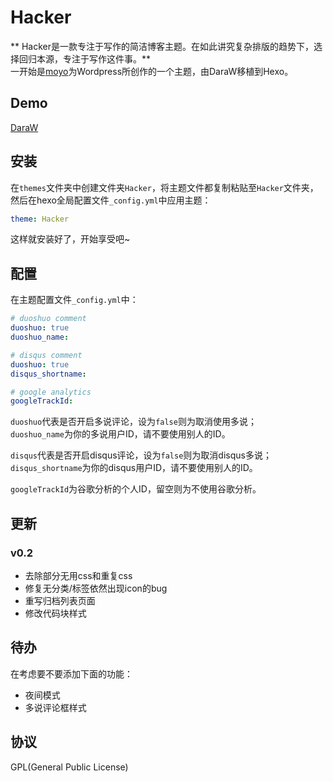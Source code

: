 # Hacker
** Hacker是一款专注于写作的简洁博客主题。在如此讲究复杂排版的趋势下，选择回归本源，专注于写作这件事。**  
一开始是[moyo](http://liuxinyu.me/)为Wordpress所创作的一个主题，由DaraW移植到Hexo。

## Demo
[DaraW](http://blog.daraw.cn/)

## 安装

在`themes`文件夹中创建文件夹`Hacker`，将主题文件都复制粘贴至`Hacker`文件夹，然后在hexo全局配置文件`_config.yml`中应用主题：
```yaml
theme: Hacker
```
这样就安装好了，开始享受吧~

## 配置
在主题配置文件`_config.yml`中：

```yaml
# duoshuo comment
duoshuo: true
duoshuo_name:

# disqus comment
duoshuo: true
disqus_shortname:

# google analytics
googleTrackId:
```


`duoshuo`代表是否开启多说评论，设为`false`则为取消使用多说；  
`duoshuo_name`为你的多说用户ID，请不要使用别人的ID。

`disqus`代表是否开启disqus评论，设为`false`则为取消disqus多说；  
`disqus_shortname`为你的disqus用户ID，请不要使用别人的ID。

`googleTrackId`为谷歌分析的个人ID，留空则为不使用谷歌分析。

## 更新
### v0.2  
* 去除部分无用css和重复css
* 修复无分类/标签依然出现icon的bug
* 重写归档列表页面
* 修改代码块样式

## 待办
在考虑要不要添加下面的功能：
* 夜间模式
* 多说评论框样式

## 协议
GPL(General Public License)
